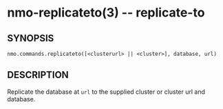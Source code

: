 nmo-replicateto(3) -- replicate-to
==============================

## SYNOPSIS

    nmo.commands.replicateto([<clusterurl> || <cluster>], database, url)


## DESCRIPTION

Replicate the database at `url` to the supplied cluster or cluster url and database.
